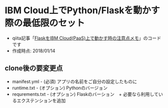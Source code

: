 # IBM Cloud上でPython/Flaskを動かす際の最低限のセット

- qiita記事「[FlaskをIBM Cloud(PaaS)上で動かす時の注意点メモ](https://qiita.com/ishida330/items/6e4e363923344fe31b83)」のコードです
- 作成時点: 2018/01/14

## clone後の要変更点
- manifest.yml - (必須) アプリの名前をご自分の設定したものに
- runtime.txt - (オプション) Pythonのバージョン
- requrements.txt - (オプション) Flaskのバーション　+ 必要なら利用しているエクステンションを追加

